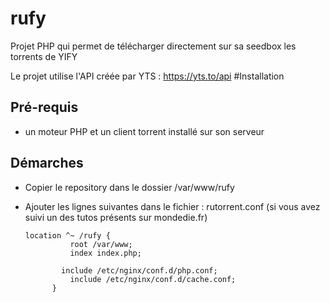 # rufy
Projet PHP qui permet de télécharger directement sur sa seedbox les torrents de YIFY

Le projet utilise l'API créée par YTS : https://yts.to/api
#Installation

## Pré-requis
- un moteur PHP et un client torrent installé sur son serveur

## Démarches

- Copier le repository dans le dossier /var/www/rufy
- Ajouter les lignes suivantes dans le fichier : rutorrent.conf (si vous avez suivi un des tutos présents sur mondedie.fr)
        
      location ^~ /rufy {
            	root /var/www;
            	index index.php;
            	
              include /etc/nginx/conf.d/php.conf;
            	include /etc/nginx/conf.d/cache.conf;
            }
